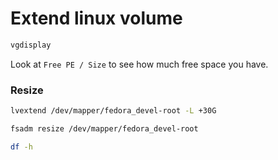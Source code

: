 # Extend linux volume

```sh
vgdisplay
```

Look at `Free PE / Size` to see how much free space you have.

### Resize

```sh
lvextend /dev/mapper/fedora_devel-root -L +30G

fsadm resize /dev/mapper/fedora_devel-root

df -h
```
